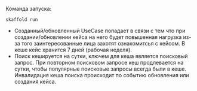 

Команда запуска:

`skaffold run`

- Созданный/обновленный UseCase попадает  в связи с тем что при создании/обновлении кейса на него будет повышенная нагрузка из-за того заинтересованные лица захотят ознакомитсья с кейсом. В кеше кейс хранится 7 дней (рабочая неделя).
- Поиск кешируется на сутки, ключем для кеша является поисковый запрос. При повторном поисковом запросе кеш продлевается на сутки, чтобы популярные поисковые запросы всегда были в кеше. Инвалидация кеша поиска происходит по событию обновления или создания кейса. 

